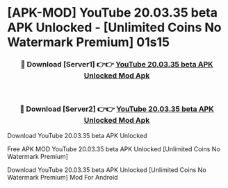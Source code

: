 # [APK-MOD] YouTube 20.03.35 beta APK Unlocked - [Unlimited Coins No Watermark Premium] 01s15



<div align="center">
<h3>🔴 Download [Server1] 👉👉 <a href="https://momento.my/?title=YouTube_20.03.35_beta_APK_Unlocked">YouTube 20.03.35 beta APK Unlocked Mod Apk</a></h3><br>

<h3>🔴 Download [Server2] 👉👉 <a href="https://momento.my/?title=YouTube_20.03.35_beta_APK_Unlocked">YouTube 20.03.35 beta APK Unlocked Mod Apk</a></h3>
</div>



Download YouTube 20.03.35 beta APK Unlocked 

Free APK MOD YouTube 20.03.35 beta APK Unlocked [Unlimited Coins No Watermark Premium]

Download YouTube 20.03.35 beta APK Unlocked [Unlimited Coins No Watermark Premium] Mod For Android
